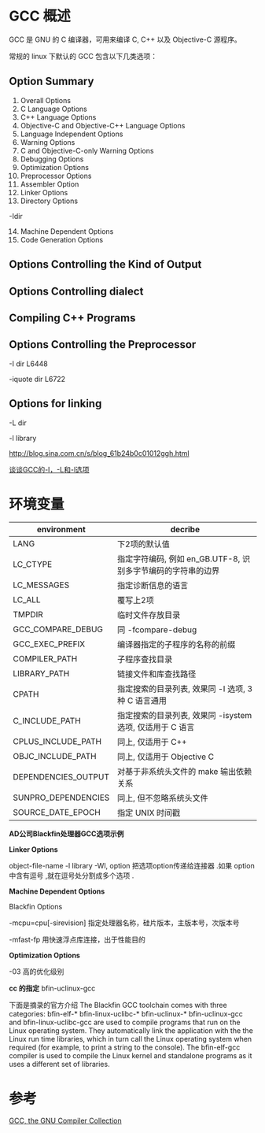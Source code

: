 # GCC 概述

GCC 是 GNU 的 C 编译器，可用来编译 C, C++ 以及 Objective-C 源程序。

常规的 linux 下默认的 GCC 包含以下几类选项：

## Option Summary

1. Overall Options
2. C Language Options
3. C++ Language Options
4. Objective-C and Objective-C++ Language Options
5. Language Independent Options
6. Warning Options
7. C and Objective-C-only Warning Options
8. Debugging Options
9. Optimization Options
10. Preprocessor Options
11. Assembler Option
12. Linker Options
13. Directory Options

-Idir

14. Machine Dependent Options
15. Code Generation Options

## Options Controlling the Kind of Output

## Options Controlling dialect

## Compiling C++ Programs

## Options Controlling the Preprocessor

-I dir L6448

-iquote dir L6722

## Options for linking

-L dir

-l library

http://blog.sina.com.cn/s/blog_61b24b0c01012ggh.html

[谈谈GCC的-I，-L和-l选项](http://blog.initm.com/gcc-l-i-l/)

# 环境变量

| environment         | decribe |
| ------------------- | ------- |
| LANG                | 下2项的默认值 |
| LC_CTYPE            | 指定字符编码, 例如 en_GB.UTF-8, 识别多字节编码的字符串的边界 |
| LC_MESSAGES         | 指定诊断信息的语言 |
| LC_ALL              | 覆写上2项 |
| TMPDIR              | 临时文件存放目录 |
| GCC_COMPARE_DEBUG   | 同 -fcompare-debug |
| GCC_EXEC_PREFIX     | 编译器指定的子程序的名称的前缀 |
| COMPILER_PATH       | 子程序查找目录 |
| LIBRARY_PATH        | 链接文件和库查找路径 |
| CPATH               | 指定搜索的目录列表, 效果同 -I 选项, 3种 C 语言通用 |
| C_INCLUDE_PATH      | 指定搜索的目录列表, 效果同 -isystem 选项, 仅适用于 C 语言 |
| CPLUS_INCLUDE_PATH  | 同上, 仅适用于 C++ |
| OBJC_INCLUDE_PATH   | 同上, 仅适用于 Objective C |
| DEPENDENCIES_OUTPUT | 对基于非系统头文件的 make 输出依赖关系 |
| SUNPRO_DEPENDENCIES | 同上, 但不忽略系统头文件 |
| SOURCE_DATE_EPOCH   | 指定 UNIX 时间戳 |

**AD公司Blackfin处理器GCC选项示例**

**Linker Options**

object-file-name
-l library
-Wl, option
把选项option传递给连接器 .如果 option中含有逗号 ,就在逗号处分割成多个选项 .

**Machine Dependent Options**

Blackfin Options

-mcpu=cpu[-sirevision]
指定处理器名称，硅片版本，主版本号，次版本号

-mfast-fp
用快速浮点库连接，出于性能目的

**Optimization Options**

-03
高的优化级别

**cc 的指定**
bfin-uclinux-gcc

下面是摘录的官方介绍
The Blackfin GCC toolchain comes with three categories:
bfin-elf-*
bfin-linux-uclibc-*
bfin-uclinux-*
bfin-uclinux-gcc and bfin-linux-uclibc-gcc are used to compile programs that run on the Linux operating system. They automatically link the application with the the Linux run time libraries, which in turn call the Linux operating system when required (for example, to print a string to the console).
The bfin-elf-gcc compiler is used to compile the Linux kernel and standalone programs as it uses a different set of libraries.

# 参考

[GCC, the GNU Compiler Collection](https://gcc.gnu.org/)
